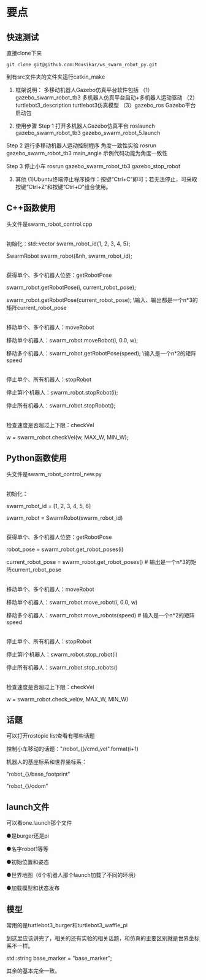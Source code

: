 # 要点
## 快速测试
直接clone下来
```
git clone git@github.com:Mousikar/ws_swarm_robot_py.git
```
到有src文件夹的文件夹运行catkin_make

1. 框架说明：
多移动机器人Gazebo仿真平台软件包括
    （1）gazebo_swarm_robot_tb3
        多机器人仿真平台启动+多机器人运动驱动
    （2）turtlebot3_description
        turtlebot3仿真模型
    （3）gazebo_ros
        Gazebo平台启动包


2. 使用步骤
Step 1 打开多机器人Gazebo仿真平台
    roslaunch gazebo_swarm_robot_tb3 gazebo_swarm_robot_5.launch

Step 2 运行多移动机器人运动控制程序
    角度一致性实验
      rosrun gazebo_swarm_robot_tb3 main_angle
        示例代码功能为角度一致性

Step 3 停止小车
    rosrun gazebo_swarm_robot_tb3 gazebo_stop_robot


3. 其他
    (1)Ubuntu终端停止程序操作：按键“Ctrl+C”即可；若无法停止，可采取按键“Ctrl+Z”和按键“Ctrl+D”组合使用。

## C++函数使用
头文件是swarm_robot_control.cpp

\
初始化：std::vector<int> swarm_robot_id{1, 2, 3, 4, 5};

SwarmRobot swarm_robot(&nh, swarm_robot_id);

\
获得单个、多个机器人位姿：getRobotPose

swarm_robot.getRobotPose(i, current_robot_pose); 

swarm_robot.getRobotPose(current_robot_pose); \\输入、输出都是一个n*3的矩阵current_robot_pose

\
移动单个、多个机器人：moveRobot

移动单个机器人：swarm_robot.moveRobot(i, 0.0, w);

移动多个机器人：swarm_robot.getRobotPose(speed);  \\输入是一个n*2的矩阵speed

\
停止单个、所有机器人：stopRobot

停止第i个机器人：swarm_robot.stopRobot(i);

停止所有机器人：swarm_robot.stopRobot();

\
检查速度是否超过上下限：checkVel

w = swarm_robot.checkVel(w, MAX_W, MIN_W);

## Python函数使用
头文件是swarm_robot_control_new.py

\
初始化：

swarm_robot_id = [1, 2, 3, 4, 5, 6]

swarm_robot = SwarmRobot(swarm_robot_id)

\
获得单个、多个机器人位姿：getRobotPose

robot_pose = swarm_robot.get_robot_poses(i) 

current_robot_pose = swarm_robot.get_robot_poses()  # 输出是一个n*3的矩阵current_robot_pose

\
移动单个、多个机器人：moveRobot

移动单个机器人：swarm_robot.move_robot(i, 0.0, w)

移动多个机器人：swarm_robot.move_robots(speed) # 输入是一个n*2的矩阵speed

\
停止单个、所有机器人：stopRobot

停止第i个机器人：swarm_robot.stop_robot(i)

停止所有机器人：swarm_robot.stop_robots()

\
检查速度是否超过上下限：checkVel

w = swarm_robot.check_vel(w, MAX_W, MIN_W)

## 话题
可以打开rostopic list查看有哪些话题

控制小车移动的话题："/robot_{}/cmd_vel".format(i+1)

机器人的基座标系和世界坐标系：

"robot_{}/base_footprint"

"robot_{}/odom"

## launch文件
可以看one.launch那个文件

●是burger还是pi

●名字robot1等等

●初始位置和姿态

●世界地图（6个机器人那个launch加载了不同的环境）

●加载模型和状态发布

## 模型
常用的是turtlebot3_burger和turtlebot3_waffle_pi

到这里应该讲完了，相关的还有实验的相关话题，和仿真的主要区别就是世界坐标系不一样。

std::string base_marker = "base_marker";

其余的基本完全一致。

